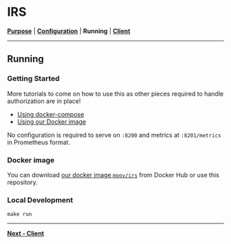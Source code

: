 # IRS
**[Purpose](README.md)** | **[Configuration](CONFIGURATION.md)** | **Running** | **[Client](../pkg/client/README.md)**

--- 

## Running

### Getting Started

More tutorials to come on how to use this as other pieces required to handle authorization are in place!

- [Using docker-compose](#local-development)
- [Using our Docker image](#docker-image)

No configuration is required to serve on `:8200` and metrics at `:8201/metrics` in Prometheus format.

### Docker image

You can download [our docker image `moov/irs`](https://hub.docker.com/r/moov/irs/) from Docker Hub or use this repository. 

### Local Development

```
make run
```

---
**[Next - Client](../pkg/client/README.md)**